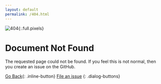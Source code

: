 ```yaml
---
layout: default
permalink: /404.html
---
```


![404]({{site.baseurl}}/assets/404.png){:.full.pixels}

# Document Not Found

The requested page could not be found. If you feel this is not normal, then you create an issue on the GitHub.

[Go Back](<javascript:window.history.go(-1);>){: .inline-button} [File an issue]({{site.issuesurl}})
{: .dialog-buttons}
